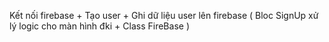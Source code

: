 Kết nối firebase + Tạo user + Ghi dữ liệu user lên firebase ( Bloc SignUp xử lý logic cho màn hình đki + Class FireBase )
